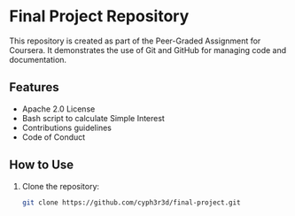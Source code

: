 # Final Project Repository

This repository is created as part of the Peer-Graded Assignment for Coursera. It demonstrates the use of Git and GitHub for managing code and documentation.

## Features
- Apache 2.0 License
- Bash script to calculate Simple Interest
- Contributions guidelines
- Code of Conduct

## How to Use
1. Clone the repository:
   ```bash
   git clone https://github.com/cyph3r3d/final-project.git
